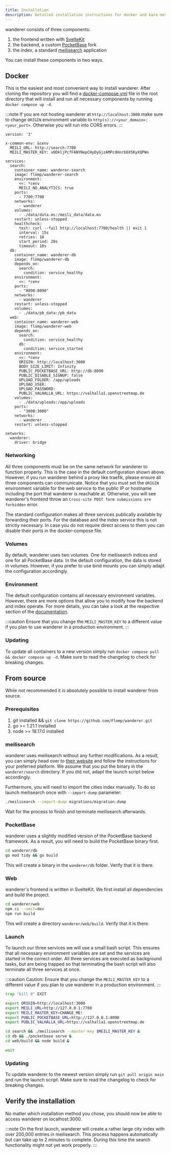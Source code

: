 ```yaml
---
title: Installation
description: Detailed installation instructions for docker and bare-metal
---
```


wanderer consists of three components: 
1. the frontend written with [SvelteKit](https://github.com/sveltejs/kit)
2. the backend, a custom [PocketBase](https://github.com/pocketbase/pocketbase) fork
3. the index, a standard [meilisearch](https://github.com/meilisearch/meilisearch) application

You can install these components in two ways.

## Docker

This is the easiest and most convenient way to install wanderer. After cloning the repository you will find a [docker-compose.yml](https://github.com/Flomp/wanderer/blob/main/docker-compose.yml) file in the root directory that will install and run all necessary components by running `docker compose up -d`.

:::note
If you are not hosting wanderer at `http://localhost:3000` make sure to change `ORIGIN` environment variable to `http(s)://<your_domain>:<your_port>`. Otherwise you will run into CORS errors.
:::

```docker-compose
version: '3'

x-common-env: &cenv
  MEILI_URL: http://search:7700
  MEILI_MASTER_KEY: vODkljPcfFANYNepCHyDyGjzAMPcdHnrb6X5KyXQPWo

services:
  search:
    container_name: wanderer-search
    image: flomp/wanderer-search
    environment:
      <<: *cenv
      MEILI_NO_ANALYTICS: true
    ports:
      - 7700:7700
    networks:
      - wanderer
    volumes:
      - ./data/data.ms:/meili_data/data.ms
    restart: unless-stopped
    healthcheck:
      test: curl --fail http://localhost:7700/health || exit 1
      interval: 15s
      retries: 10
      start_period: 20s
      timeout: 10s
  db:
    container_name: wanderer-db
    image: flomp/wanderer-db
    depends_on:
      search:
        condition: service_healthy
    environment:
      <<: *cenv
    ports:
      - "8090:8090"
    networks:
      - wanderer
    restart: unless-stopped
    volumes:
      - ./data/pb_data:/pb_data
  web:
    container_name: wanderer-web
    image: flomp/wanderer-web
    depends_on:
      search:
        condition: service_healthy
      db:
        condition: service_started
    environment:
      <<: *cenv
      ORIGIN: http://localhost:3000
      BODY_SIZE_LIMIT: Infinity
      PUBLIC_POCKETBASE_URL: http://db:8090
      PUBLIC_DISABLE_SIGNUP: false
      UPLOAD_FOLDER: /app/uploads
      UPLOAD_USER:
      UPLOAD_PASSWORD:
      PUBLIC_VALHALLA_URL: https://valhalla1.openstreetmap.de
    volumes:
      - ./data/uploads:/app/uploads
    ports:
      - "3000:3000"
    networks:
      - wanderer
    restart: unless-stopped

networks:
  wanderer:
    driver: bridge
```
### Networking
All three components must be on the same network for wanderer to function properly. This is the case in the default configuration shown above. However, if you run wanderer behind a proxy like traefik, please ensure all three components can communicate.
Notice that you must set the `ORIGIN` environment variable for the web service to the public IP or hostname including the port that wanderer is reachable at. Otherwise, you will see wanderer's frontend throw an `Cross-site POST form submissions are forbidden` error.

The standard configuration makes all three services publically available by forwarding their ports. For the database and the index service this is not strictly necessary. In case you do not require direct access to them you can disable their ports in the docker-compose file.

### Volumes
By default, wanderer uses two volumes. One for meilisearch indices and one for all PocketBase data. In the default configuration, the data is stored in volumes. However, if you prefer to use bind mounts you can simply adapt the configuration accordingly.

### Environment
The default configuration contains all necessary environment variables. However, there are more options that allow you to modify how the backend and index operate. For more details, you can take a look at the respective section of the [documentation](/getting-started/configuration).

:::caution
Ensure that you change the `MEILI_MASTER_KEY` to a different value if you plan to use wanderer in a production environment.
:::

### Updating

To update all containers to a new version simply run `docker compose pull && docker compose up -d`. Make sure to read the changelog to check for breaking changes.

## From source

While not recommended it is absolutely possible to install wanderer from source. 

### Prerequisites
1. git installed && `git clone https://github.com/Flomp/wanderer.git` 
2. go >= 1.21.1 installed
3. node >= 18.17.0 installed

### meilisearch
wanderer uses meilisearch without any further modifications. As a result, you can simply head over to [their website](https://www.meilisearch.com/docs/learn/getting_started/installation) and follow the instructions for your preferred platform. We assume that you put the binary in the `wanderer/search` directory. If you did not, adapt the launch script below accordingly.

Furthermore, you will need to import the cities index manually. To do so launch meilisearch once with `--import-dump` parameter:
```bash
./meilisearch --import-dump migrations/migration.dump
```
Wait for the process to finish and terminate meilisearch afterwards.

### PocketBase
wanderer uses a slightly modified version of the PocketBase backend framework. As a result, you will need to build the PocketBase binary first.
```bash
cd wanderer/db
go mod tidy && go build
```
This will create a binary in the `wanderer/db` folder. Verify that it is there.

### Web
wanderer's frontend is written in SvelteKit. We first install all dependencies and build the project.
```bash
cd wanderer/web
npm ci --omit=dev
npm run build
```

This will create a directory `wanderer/web/build`. Verify that it is there.

### Launch

To launch our three services we will use a small bash script. This ensures that all necessary environment variables are set and the services are started in the correct order. All three services are executed as background tasks, but are being trapped so that terminating the bash script will also terminate all three services at once.

:::caution
Caution: Ensure that you change the `MEILI_MASTER_KEY` to a different value if you plan to use wanderer in a production environment.
:::

```bash
trap "kill 0" EXIT

export ORIGIN=http://localhost:3000
export MEILI_URL=http://127.0.0.1:7700
export MEILI_MASTER_KEY=CHANGE_ME!
export PUBLIC_POCKETBASE_URL=http://127.0.0.1:8090
export PUBLIC_VALHALLA_URL=https://valhalla1.openstreetmap.de

cd search && ./meilisearch --master-key $MEILI_MASTER_KEY &
cd db && ./pocketbase serve &
cd web/build && node build &

wait
```

### Updating

To update wanderer to the newest version simply run `git pull origin main` and run the launch script. Make sure to read the changelog to check for breaking changes.

## Verify the installation
No matter which installation method you chose, you should now be able to access wanderer on localhost:3000.

:::note
On the first launch, wanderer will create a rather large city index with over 200,000 entries in meilisearch. This process happens automatically but can take up to 2 minutes to complete. During this time the search functionality might not yet work properly. 
:::


